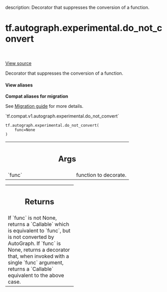description: Decorator that suppresses the conversion of a function.

<div itemscope itemtype="http://developers.google.com/ReferenceObject">
<meta itemprop="name" content="tf.autograph.experimental.do_not_convert" />
<meta itemprop="path" content="Stable" />
</div>

# tf.autograph.experimental.do_not_convert

<!-- Insert buttons and diff -->

<table class="tfo-notebook-buttons tfo-api nocontent" align="left">

</table>

<a target="_blank" class="external" href="/code/stable/tensorflow/python/autograph/impl/api.py">View source</a>



Decorator that suppresses the conversion of a function.

<section class="expandable">
  <h4 class="showalways">View aliases</h4>
  <p>
<b>Compat aliases for migration</b>
<p>See
<a href="https://www.tensorflow.org/guide/migrate">Migration guide</a> for
more details.</p>
<p>`tf.compat.v1.autograph.experimental.do_not_convert`</p>
</p>
</section>

<pre class="devsite-click-to-copy prettyprint lang-py tfo-signature-link">
<code>tf.autograph.experimental.do_not_convert(
    func=None
)
</code></pre>



<!-- Placeholder for "Used in" -->


<!-- Tabular view -->
 <table class="responsive fixed orange">
<colgroup><col width="214px"><col></colgroup>
<tr><th colspan="2"><h2 class="add-link">Args</h2></th></tr>

<tr>
<td>
`func`
</td>
<td>
function to decorate.
</td>
</tr>
</table>



<!-- Tabular view -->
 <table class="responsive fixed orange">
<colgroup><col width="214px"><col></colgroup>
<tr><th colspan="2"><h2 class="add-link">Returns</h2></th></tr>
<tr class="alt">
<td colspan="2">
If `func` is not None, returns a `Callable` which is equivalent to
`func`, but is not converted by AutoGraph.
If `func` is None, returns a decorator that, when invoked with a
single `func` argument, returns a `Callable` equivalent to the
above case.
</td>
</tr>

</table>

